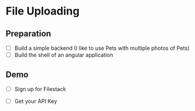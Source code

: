 # File Uploading

## Preparation
- [ ] Build a simple backend (I like to use Pets with multiple photos of Pets)
- [ ] Build the shell of an angular application

## Demo
- [ ] Sign up for Filestack
- [ ] Get your API Key



